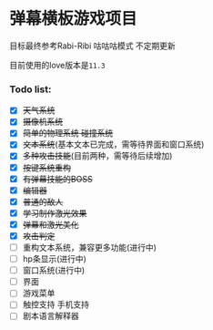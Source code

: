 # 弹幕横板游戏项目

目标最终参考Rabi-Ribi 咕咕咕模式 不定期更新

目前使用的love版本是`11.3`

### Todo list:
- [x] ~~天气系统~~
- [x] ~~摄像机系统~~
- [x] ~~简单的物理系统 碰撞系统~~
- [x] ~~文本系统~~(基本文本已完成，需等待界面和窗口系统)
- [x] ~~多种攻击技能~~(目前两种，需等待后续增加)
- [x] ~~按键系统重构~~
- [x] ~~有弹幕技能的BOSS~~
- [x] ~~编辑器~~
- [x] ~~普通的敌人~~
- [x] ~~学习制作激光效果~~
- [x] ~~弹幕和激光美化~~
- [x] ~~攻击判定~~
- [ ] 重构文本系统，兼容更多功能(进行中)
- [ ] hp条显示(进行中)
- [ ] 窗口系统(进行中)
- [ ] 界面
- [ ] 游戏菜单
- [ ] 触控支持 手机支持
- [ ] 剧本语言解释器
